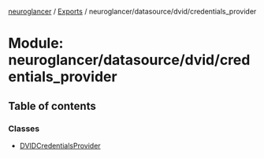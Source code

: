 [neuroglancer](../README.md) / [Exports](../modules.md) / neuroglancer/datasource/dvid/credentials\_provider

# Module: neuroglancer/datasource/dvid/credentials\_provider

## Table of contents

### Classes

- [DVIDCredentialsProvider](../classes/neuroglancer_datasource_dvid_credentials_provider.DVIDCredentialsProvider.md)

